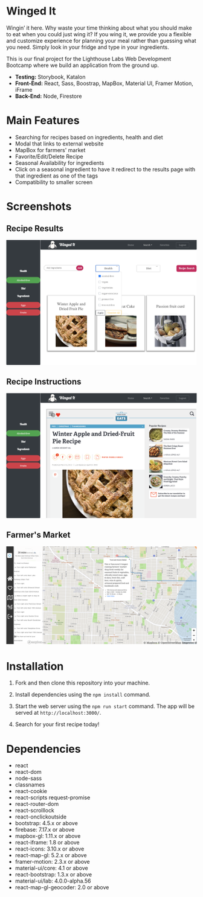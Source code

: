 # Winged It

Wingin’ it here. Why waste your time thinking about what you should make to eat when you could just wing it? If you wing it, we provide you a flexible and customize experience for planning your meal rather than guessing what you need. Simply look in your fridge and type in your ingredients.

This is our final project for the Lighthouse Labs Web Development Bootcamp where we build an application from the ground up.

- **Testing:** Storybook, Katalon
- **Front-End:** React, Sass, Boostrap, MapBox, Material UI, Framer Motion, iFrame
- **Back-End:** Node, Firestore

# Main Features

* Searching for recipes based on ingredients, health and diet
* Modal that links to external website
* MapBox for farmers' market
* Favorite/Edit/Delete Recipe
* Seasonal Availability for ingredients
* Click on a seasonal ingredient to have it redirect to the results page with that ingredient as one of the tags
* Compatibility to smaller screen

# Screenshots

## Recipe Results

![Customize your recipes based on health and diet labels.](docs/recipes.png)

## Recipe Instructions

![Find out more information about your recipes in our recipes modal.](docs/instructions-recipe.png)

## Farmer's Market

![Look for local ingredients nearby using Mapbox.](docs/farmers-market.png)

# Installation

1. Fork and then clone this repository into your machine.

2. Install dependencies using the `npm install` command.

3. Start the web server using the `npm run start` command. The app will be served at `http://localhost:3000/`.

4. Search for your first recipe today!

# Dependencies
- react
- react-dom
- node-sass
- classnames
- react-cookie
- react-scripts
  request-promise
- react-router-dom
- react-scrolllock
- react-onclickoutside
- bootstrap: 4.5.x or above
- firebase: 7.17.x or above
- mapbox-gl: 1.11.x or above
- react-iframe: 1.8 or above
- react-icons: 3.10.x or above
- react-map-gl: 5.2.x or above
- framer-motion: 2.3.x or above
- material-ui/core: 4.1 or above
- react-bootstrap: 1.3.x or above
- material-ui/lab: 4.0.0-alpha.56
- react-map-gl-geocoder: 2.0 or above
